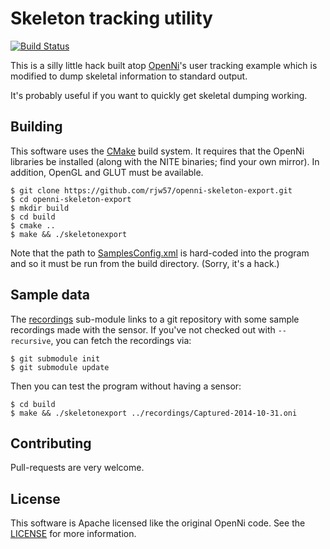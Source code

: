 # Skeleton tracking utility

[![Build Status](https://travis-ci.org/rjw57/openni-skeleton-export.svg?branch=master)](https://travis-ci.org/rjw57/openni-skeleton-export)

This is a silly little hack built atop
[OpenNi](https://github.com/OpenNI/OpenNI)'s user tracking example which is
modified to dump skeletal information to standard output.

It's probably useful if you want to quickly get skeletal dumping working.

## Building

This software uses the [CMake](http://www.cmake.org/) build system. It requires
that the OpenNi libraries be installed (along with the NITE binaries; find your
own mirror). In addition, OpenGL and GLUT must be available.

```console
$ git clone https://github.com/rjw57/openni-skeleton-export.git
$ cd openni-skeleton-export
$ mkdir build
$ cd build
$ cmake ..
$ make && ./skeletonexport
```

Note that the path to [SamplesConfig.xml](Data/SamplesConfig.xml) is hard-coded
into the program and so it must be run from the build directory. (Sorry, it's a
hack.)

## Sample data

The
[recordings](https://git.csx.cam.ac.uk/x/eng-sigproc/u/rjw57/misc/openi-data.git)
sub-module links to a git repository with some sample recordings made with the
sensor. If you've not checked out with
``--recursive``, you can fetch the recordings via:

```console
$ git submodule init
$ git submodule update
```

Then you can test the program without having a sensor:

```console
$ cd build
$ make && ./skeletonexport ../recordings/Captured-2014-10-31.oni
```

## Contributing

Pull-requests are very welcome.

## License

This software is Apache licensed like the original OpenNi code. See the
[LICENSE](LICENSE) for more information.
